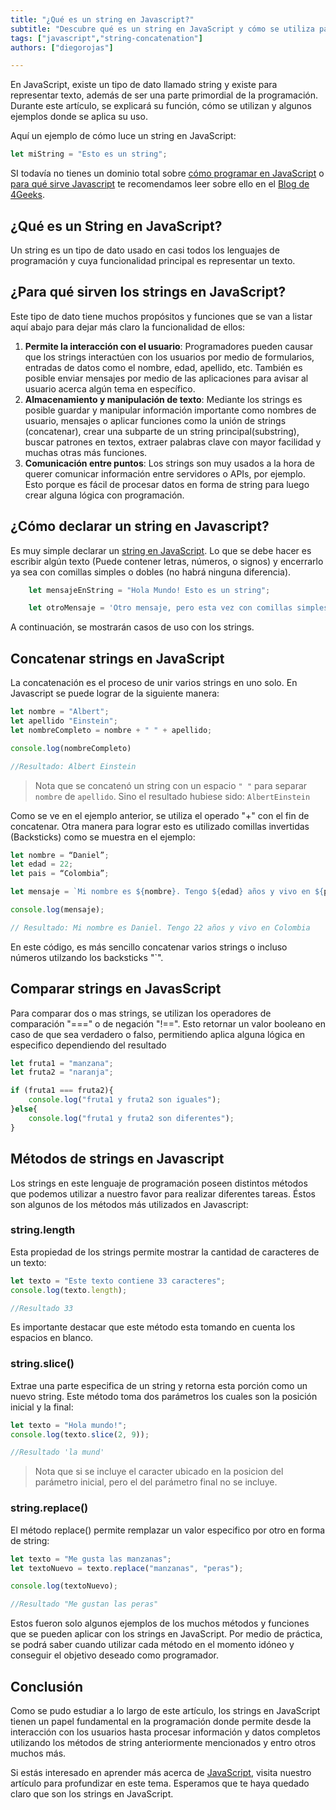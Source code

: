 ```yaml
---
title: "¿Qué es un string en Javascript?"
subtitle: "Descubre qué es un string en JavaScript y cómo se utiliza para almacenar y manipular texto. Aprende los conceptos básicos y ejemplos prácticos en esta guía."
tags: ["javascript","string-concatenation"]
authors: ["diegorojas"]

---
```


En JavaScript, existe un tipo de dato llamado string y existe para representar texto, además de ser una parte primordial de la programación. Durante este artículo, se explicará su función, cómo se utilizan y algunos ejemplos donde se aplica su uso.

Aquí un ejemplo de cómo luce un string en JavaScript:

```js
let miString = "Esto es un string";
```

SI todavía no tienes un dominio total sobre [cómo programar en JavaScript](https://4geeks.com/es/lesson/que-es-javascript-aprende-a-programar-en-javascript) o [para qué sirve Javascript](https://4geeks.com/es/lesson/para-que-sirve-javascript) te recomendamos leer sobre ello en el [Blog de 4Geeks](https://4geeks.com/).

## ¿Qué es un String en JavaScript?

Un string es un tipo de dato usado en casi todos los lenguajes de programación y cuya funcionalidad principal es representar un texto.

## ¿Para qué sirven los strings en JavaScript?

Este tipo de dato tiene muchos propósitos y funciones que se van a listar aquí abajo para dejar más claro la funcionalidad de ellos:

1.  **Permite la interacción con el usuario**: Programadores pueden causar que los strings interactúen con los usuarios por medio de formularios, entradas de datos como el nombre, edad, apellido, etc. También es posible enviar mensajes por medio de las aplicaciones para avisar al usuario acerca algún tema en específico.
2.	**Almacenamiento y manipulación de texto**: Mediante los strings es posible guardar y manipular información importante como nombres de usuario, mensajes o aplicar funciones como la unión de strings (concatenar), crear una subparte de un string principal(substring), buscar patrones en textos, extraer palabras clave con mayor facilidad y muchas otras más funciones. 
3.	**Comunicación entre puntos**: Los strings son muy usados a la hora de querer comunicar información entre servidores o APIs, por ejemplo. Esto porque es fácil de procesar datos en forma de string para luego crear alguna lógica con programación.

## ¿Cómo declarar un string en Javascript?

Es muy simple declarar un [string en JavaScript](https://4geeks.com/es/lesson/working-with-strings-in-java-es). Lo que se debe hacer es escribir algún texto (Puede contener letras, números, o signos) y encerrarlo ya sea con comillas simples o dobles (no habrá ninguna diferencia).

```js
    let mensajeEnString = "Hola Mundo! Esto es un string";

    let otroMensaje = 'Otro mensaje, pero esta vez con comillas simples';
```

A continuación, se mostrarán casos de uso con los strings.

## Concatenar strings en JavaScript

La concatenación es el proceso de unir varios strings en uno solo. En Javascript se puede lograr de la siguiente manera:

```js
let nombre = "Albert";
let apellido "Einstein";
let nombreCompleto = nombre + " " + apellido;

console.log(nombreCompleto)

//Resultado: Albert Einstein 
```

> Nota que se concatenó un string con un espacio `" "` para separar `nombre` de `apellido`. Sino el resultado hubiese sido: `AlbertEinstein`

Como se ve en el ejemplo anterior, se utiliza el operado "+" con el fin de concatenar. Otra manera para lograr esto es utilizado comillas invertidas (Backsticks) como se muestra en el ejemplo:

```js
let nombre = “Daniel”;
let edad = 22;
let pais = “Colombia”;

let mensaje = `Mi nombre es ${nombre}. Tengo ${edad} años y vivo en ${pais}`;

console.log(mensaje);

// Resultado: Mi nombre es Daniel. Tengo 22 años y vivo en Colombia
```

En este código, es más sencillo concatenar varios strings o incluso números utilzando los backsticks "\`".

## Comparar strings en JavasScript

Para comparar dos o mas strings, se utilizan los operadores de comparación "===" o de negación "!==". Esto retornar un valor booleano en caso de que sea verdadero o falso, permitiendo aplica alguna lógica en especifico dependiendo del resultado

```js
let fruta1 = "manzana";
let fruta2 = "naranja";

if (fruta1 === fruta2){
    console.log("fruta1 y fruta2 son iguales");
}else{
    console.log("fruta1 y fruta2 son diferentes");
}
```

## Métodos de strings en Javascript

Los strings en este lenguaje de programación poseen distintos métodos que podemos utilizar a nuestro favor para realizar diferentes tareas. Éstos son algunos de los métodos más utilizados en Javascript:

### string.length

Esta propiedad de los strings permite mostrar la cantidad de caracteres de un texto:
```js
let texto = "Este texto contiene 33 caracteres";
console.log(texto.length);

//Resultado 33
```

Es importante destacar que este método esta tomando en cuenta los espacios en blanco.

### string.slice()

Extrae una parte especifica de un string y retorna esta porción como un nuevo string. Este método toma dos parámetros los cuales son la posición inicial y la final:

```js
let texto = "Hola mundo!";
console.log(texto.slice(2, 9));

//Resultado 'la mund'
```

> Nota que si se incluye el caracter ubicado en la posicion del parámetro inicial, pero el del parámetro final no se incluye.

### string.replace()

El método replace() permite remplazar un valor especifico por otro en forma de string:

```js
let texto = "Me gusta las manzanas";
let textoNuevo = texto.replace("manzanas", "peras");

console.log(textoNuevo);

//Resultado "Me gustan las peras"
```

Estos fueron solo algunos ejemplos de los muchos métodos y funciones que se pueden aplicar con los strings en JavaScript. Por medio de práctica, se podrá saber cuando utilizar cada método en el momento idóneo y conseguir el objetivo deseado como programador.

## Conclusión 

Como se pudo estudiar a lo largo de este artículo, los strings en JavaScript tienen un papel fundamental en la programación donde permite desde la interacción con los usuarios hasta procesar información y datos completos utilizando los métodos de string anteriormente mencionados y entro otros muchos más. 

Si estás interesado en aprender más acerca de [JavaScript](https://4geeks.com/es/lesson/que-es-javascript-aprende-a-programar-en-javascript), visita nuestro artículo para profundizar en este tema. Esperamos que te haya quedado claro que son los strings en JavaScript.
